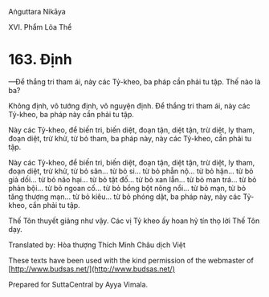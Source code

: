 Aṅguttara Nikāya

XVI. Phẩm Lõa Thể

# 163. Ðịnh

—Ðể thắng tri tham ái, này các Tỷ-kheo, ba pháp cần phải tu tập. Thế nào là ba?

Không định, vô tướng định, vô nguyện định. Ðể thắng tri tham ái, này các Tỷ-kheo, ba pháp này cần phải tu tập.

Này các Tỷ-kheo, để biến tri, biến diệt, đoạn tận, diệt tận, trừ diệt, ly tham, đoạn diệt, trừ khử, từ bỏ tham, ba pháp này, này các Tỷ-kheo, cần phải tu tập.

Này các Tỷ-kheo, để biến tri, biến diệt, đoạn tận, diệt tận, trừ diệt, ly tham, đoạn diệt, trừ khử, từ bỏ sân... từ bỏ si... từ bỏ phẫn nộ... từ bỏ hận... từ bỏ giả dối... từ bỏ não hại... từ bỏ tật đố... từ bỏ xan lẫn... từ bỏ man trá... từ bỏ phản bội... từ bỏ ngoan cố... từ bỏ bồng bột nông nổi... từ bỏ mạn, từ bỏ tăng thượng mạn... từ bỏ kiêu... từ bỏ phóng dật, ba pháp này, này các Tỷ-kheo, cần phải tu tập.

Thế Tôn thuyết giảng như vậy. Các vị Tỷ kheo ấy hoan hỷ tín thọ lời Thế Tôn dạy.

Translated by: Hòa thượng Thích Minh Châu dịch Việt

These texts have been used with the kind permission of the webmaster of [http://www.budsas.net/](http://www.budsas.net/)

Prepared for SuttaCentral by Ayya Vimala.